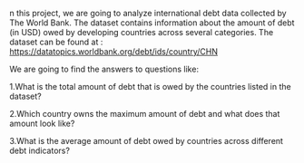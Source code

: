 n this project, we are going to analyze international debt data collected by The World Bank. 
The dataset contains information about the amount of debt (in USD) owed by developing countries 
across several categories. The dataset can be found at :  
https://datatopics.worldbank.org/debt/ids/country/CHN

We are going to find the answers to questions like:

1.What is the total amount of debt that is owed by the countries listed in the dataset?

2.Which country owns the maximum amount of debt and what does that amount look like?

3.What is the average amount of debt owed by countries across different debt indicators?
